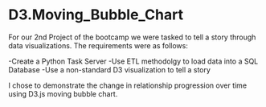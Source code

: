 # D3.Moving_Bubble_Chart

For our 2nd Project of the bootcamp we were tasked to tell a story through data visualizations.  The requirements were as follows:

-Create a Python Task Server
-Use ETL methodolgy to load data into a SQL Database
-Use a non-standard D3 visualization to tell a story

I chose to demonstrate the change in relationship progression over time using D3.js moving bubble chart.
